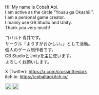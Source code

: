 Hi! My name is Cobalt Aoi.<br>
I am active as the circle “Yousu ga Okashii.".<br>
I am a personal game creator.<br>
I mainly use GB Studio and Unity.<br>
Thank you very much!<br>

コバルト青井です。<br>
サークル「ようすがおかしい。」として活動。<br>
個人のゲーム制作者です。<br>
GB StudioとUnityを主に使います。<br>
よろしくお願いします。<br>

X (Twitter): https://x.com/crossinthedark<br>
itch.io: https://cobaltaoi.itch.io/<br>


<p align="left">
  <a href="https://github.com/Cobalt-Aoi">
    <img height="20" src="https://komarev.com/ghpvc/?username=Cobalt-Aoi" />
  </a>
  <a href="https://github.com/Cobalt-Aoi">
    <img height="20" src="https://img.shields.io/github/followers/Cobalt-Aoi?label=follow&logo=github&style=flat" />
  </a>
</p>
